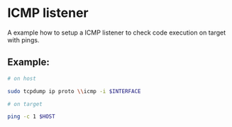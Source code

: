 # ICMP listener

A example how to setup a ICMP listener to check code execution on target with pings.

## Example:
```bash
# on host

sudo tcpdump ip proto \\icmp -i $INTERFACE

# on target

ping -c 1 $HOST

```